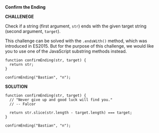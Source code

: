 **Confirm the Ending**

**CHALLENEGE**

Check if a string (first argument, `str`) ends with the given target string (second argument, `target`).

This challenge can be solved with the `.endsWith()` method, which was introduced in ES2015. But for the purpose of this challenge, we would like you to use one of the JavaScript substring methods instead.


```
function confirmEnding(str, target) {
  return str;
}

confirmEnding("Bastian", "n");
```

**SOLUTION**

```
function confirmEnding(str, target) {
  // "Never give up and good luck will find you."
  // -- Falcor

  return str.slice(str.length - target.length) === target;
}

confirmEnding("Bastian", "n");

```
